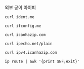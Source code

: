 외부 공이 아이피

```
curl ident.me
```
```
curl ifconfig.me
```
```
curl icanhazip.com
```
```
curl ipecho.net/plain
```
```
curl ipv4.icanhazip.com
```
```
ip route | awk '{print $NF;exit}'
```

